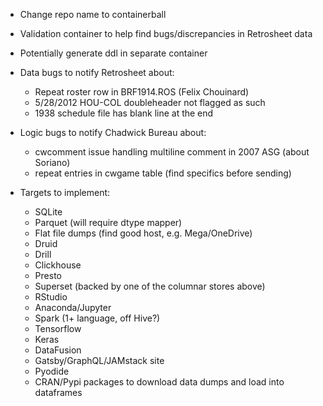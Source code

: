 - Change repo name to containerball

- Validation container to help find bugs/discrepancies in Retrosheet data

- Potentially generate ddl in separate container

- Data bugs to notify Retrosheet about:
    - Repeat roster row in BRF1914.ROS (Felix Chouinard)
    - 5/28/2012 HOU-COL doubleheader not flagged as such
    - 1938 schedule file has blank line at the end

- Logic bugs to notify Chadwick Bureau about:
    - cwcomment issue handling multiline comment in 2007 ASG (about Soriano)
    - repeat entries in cwgame table (find specifics before sending)

- Targets to implement:
    - SQLite
    - Parquet (will require dtype mapper)
    - Flat file dumps (find good host, e.g. Mega/OneDrive)
    - Druid
    - Drill
    - Clickhouse
    - Presto
    - Superset (backed by one of the columnar stores above)
    - RStudio
    - Anaconda/Jupyter
    - Spark (1+ language, off Hive?)
    - Tensorflow
    - Keras
    - DataFusion
    - Gatsby/GraphQL/JAMstack site
    - Pyodide
    - CRAN/Pypi packages to download data dumps and load into dataframes
